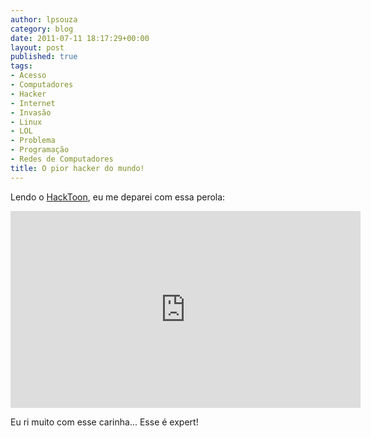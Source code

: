 ```yaml
---
author: lpsouza
category: blog
date: 2011-07-11 18:17:29+00:00
layout: post
published: true
tags:
- Acesso
- Computadores
- Hacker
- Internet
- Invasão
- Linux
- LOL
- Problema
- Programação
- Redes de Computadores
title: O pior hacker do mundo!
---
```


Lendo o [HackToon](https://hacktoon.com/), eu me deparei com essa perola:

<iframe width="560" height="315" src="https://www.youtube-nocookie.com/embed/oJagxe-Gvpw" frameborder="0" allow="accelerometer; autoplay; encrypted-media; gyroscope; picture-in-picture" allowfullscreen></iframe>

Eu ri muito com esse carinha... Esse é expert!